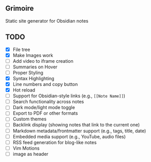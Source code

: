 ## Grimoire
Static site generator for Obsidian notes

## TODO
- [x] File tree
- [x] Make Images work
- [ ] Add video to iframe creation
- [ ] Summaries on Hover
- [ ] Proper Styling
- [x] Syntax Highlighting 
- [x] Line numbers and copy button
- [x] Hot reload
- [ ] Support for Obsidian-style links (e.g., `[[Note Name]]`)
- [ ] Search functionality across notes
- [ ] Dark mode/light mode toggle
- [ ] Export to PDF or other formats
- [ ] Custom themes
- [ ] Backlink display (showing notes that link to the current one)
- [ ] Markdown metadata/frontmatter support (e.g., tags, title, date)
- [ ] Embedded media support (e.g., YouTube, audio files)
- [ ] RSS feed generation for blog-like notes
- [ ] Vim Motions
- [ ] image as header
